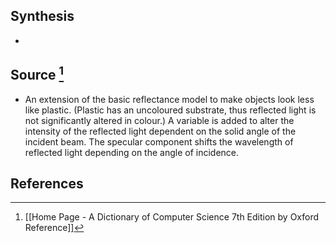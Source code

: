 ## Synthesis
- 
## Source [^1]
- An extension of the basic reflectance model to make objects look less like plastic. (Plastic has an uncoloured substrate, thus reflected light is not significantly altered in colour.) A variable is added to alter the intensity of the reflected light dependent on the solid angle of the incident beam. The specular component shifts the wavelength of reflected light depending on the angle of incidence.
## References

[^1]: [[Home Page - A Dictionary of Computer Science 7th Edition by Oxford Reference]]